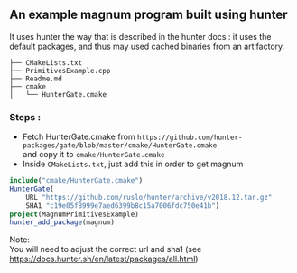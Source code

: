 ## An example magnum program built using hunter

It uses hunter the way that is described in the hunter docs : it uses the default packages,
and thus may used cached binaries from an artifactory.


````
├── CMakeLists.txt
├── PrimitivesExample.cpp
├── Readme.md
├── cmake
│   └── HunterGate.cmake
````

### Steps :

* Fetch HunterGate.cmake from `https://github.com/hunter-packages/gate/blob/master/cmake/HunterGate.cmake`<br/>
  and copy it to `cmake/HunterGate.cmake`
* Inside `CMakeLists.txt`, just add this in order to get magnum

````cmake
include("cmake/HunterGate.cmake")
HunterGate(
    URL "https://github.com/ruslo/hunter/archive/v2018.12.tar.gz"
    SHA1 "c19e05f8999e7aed6399b8c15a7006fdc750e41b")
project(MagnumPrimitivesExample)
hunter_add_package(magnum)
````

Note: <br/>
You will need to adjust the correct url and sha1 (see https://docs.hunter.sh/en/latest/packages/all.html)
